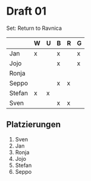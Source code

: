 # Draft 01

Set: Return to Ravnica

|        | W | U | B | R | G |
|--------|---|---|---|---|---|
| Jan    | x |   | x |   | x |
| Jojo   |   |   | x |   | x |
| Ronja  |   |   |   |   |   |
| Seppo  |   |   | x | x |   |
| Stefan | x | x |   |   |   |
| Sven   |   |   | x | x |   |

## Platzierungen
  1. Sven
  2. Jan
  3. Ronja
  4. Jojo
  5. Stefan
  6. Seppo
